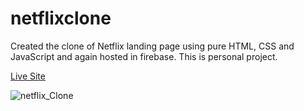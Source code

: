 # netflixclone
Created the clone of  Netflix landing page using pure HTML, CSS and JavaScript and again hosted in firebase. This is personal project.

 [Live Site](netflix-clone-12d58.web.app/)

![netflix_Clone](https://ibb.co/LSGB2fz)
